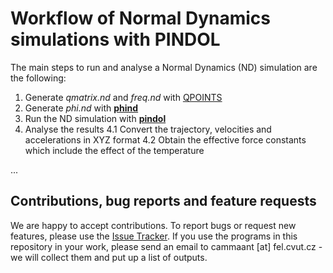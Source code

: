 # Workflow of Normal Dynamics simulations with PINDOL

The main steps to run and analyse a Normal Dynamics (ND) simulation are the following:

1. Generate *qmatrix.nd* and *freq.nd* with [QPOINTS](https://github.com/acammarat/phtools/tree/main/qpoints)
2. Generate *phi.nd* with [**phind**](https://github.com/acammarat/pindol/tree/main/phind)
3. Run the ND simulation with [**pindol**](https://github.com/acammarat/pindol/tree/main/pindol)
4. Analyse the results
  4.1 Convert the trajectory, velocities and accelerations in XYZ format
  4.2 Obtain the effective force constants which include the effect of the temperature



...

## Contributions, bug reports and feature requests

We are happy to accept contributions. To report bugs or request new features, please use the [Issue Tracker](https://github.com/acammarat/pindol/issues). If you use the programs in this repository in your work, please send an email to cammaant [at] fel.cvut.cz - we will collect them and put up a list of outputs.
